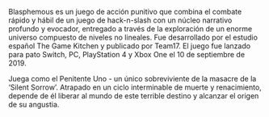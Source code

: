 Blasphemous es un juego de acción punitivo que combina el combate rápido y hábil de un juego de hack-n-slash con un núcleo narrativo profundo y evocador, entregado a través de la exploración de un enorme universo compuesto de niveles no lineales. Fue desarrollado por el estudio español The Game Kitchen y publicado por Team17. El juego fue lanzado para pato Switch, PC, PlayStation 4 y Xbox One el 10 de septiembre de 2019.

Juega como el Penitente Uno - un único sobreviviente de la masacre de la ‘Silent Sorrow’. Atrapado en un ciclo interminable de muerte y renacimiento, depende de él liberar al mundo de este terrible destino y alcanzar el origen de su angustia.                